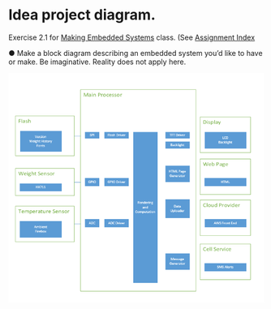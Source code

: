 # Idea project diagram.

Exercise 2.1 for [Making Embedded Systems](https://classpert.com/classpertx/cohorts/making-embedded-systems/dashboard?path_to_locale=en) class. (See [Assignment Index](./README.md)

● Make a block diagram describing an embedded system you’d like to have or make. Be
imaginative. Reality does not apply here.

![image](./images/initial_block_diagram.png)